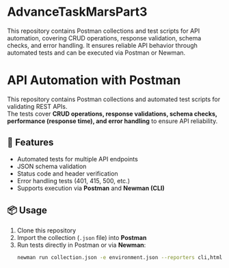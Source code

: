 # AdvanceTaskMarsPart3
This repository contains Postman collections and test scripts for API automation, covering CRUD operations, response validation, schema checks, and error handling. It ensures reliable API behavior through automated tests and can be executed via Postman or Newman.

# API Automation with Postman

This repository contains Postman collections and automated test scripts for validating REST APIs.  
The tests cover **CRUD operations, response validations, schema checks, performance (response time), and error handling** to ensure API reliability.  

## 🚀 Features
- Automated tests for multiple API endpoints  
- JSON schema validation  
- Status code and header verification  
- Error handling tests (401, 415, 500, etc.)  
- Supports execution via **Postman** and **Newman (CLI)**  

## 📦 Usage
1. Clone this repository  
2. Import the collection (`.json` file) into **Postman**  
3. Run tests directly in Postman or via **Newman**:  
   ```bash
   newman run collection.json -e environment.json --reporters cli,html
